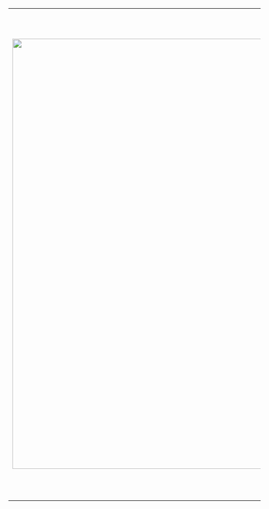 <table>
  <tr>
        <td style="width: 65% ;">
            <img src="https://miltonjung.com.br/wp-content/uploads/2017/01/masp-avenida-paulista-vertical_sc3a3o-paulo.jpg" style="width:90vh; border: none ; height: 860px"/>
        </td>
        <td style="width: 25%; vertical-align: middle;">

<h1 align="center">.✦ Ola! Meu Nome é Bruno Henrique</h1>
<div>
  <p>📖 Eu Estou Atualmente Aprendendo Programaçao em Python, javascript, Html, Css</p>
  <p>📚 Pretendo Aprender PHP, MySQL, React</p>
</div>


<div align="center">
  <h1>✦ Github Status ✦</h1>

  ![Anurag's GitHub stats-Dark](https://github-readme-stats.vercel.app/api?username=BrunoH4ds&show_icons=false&theme=dark#gh-light-mode-only)
  ![Top Langs](https://github-readme-stats.vercel.app/api/top-langs/?username=BrunoH4ds&hide_progress=true&theme=dark)
</div>
<div align="center">
  <h1>✦ Linguagens Utilizadas ✦</h1>
  
![JavaScript](https://img.shields.io/badge/JavaScript-ffffff?style=for-the-badge&logo=javascript&logoColor=black)
![HTML5](https://img.shields.io/badge/HTML5-ffffff?style=for-the-badge&logo=html5&logoColor=black)
![CSS3](https://img.shields.io/badge/CSS3-ffffff?style=for-the-badge&logo=css3&logoColor=black)
![Python](https://img.shields.io/badge/python-ffffff?style=for-the-badge&logo=python&logoColor=black)

</div>
  


<div align="center">
  <h1>✦ Redes ✦</h1>
  <a href="https://www.instagram.com/bruno_h4ds/" target="_blank"><img src="https://img.shields.io/badge/-Instagram-ffffff?style=for-the-badge&logo=instagram&logoColor=black" target="_blank"></a>
  <a href="https://www.linkedin.com/in/bruno-hads/" target="_blank"><img src="https://img.shields.io/badge/-LinkedIn-ffffff?style=for-the-badge&logo=linkedin&logoColor=black" target="_blank"></a>
  <a href="https://github.com/BrunoH4ds" target="_blank"><img src="https://img.shields.io/badge/GitHub-ffffff?style=for-the-badge&logo=github&logoColor=black" target="_blank"></a> 
  
</div>
</table>
